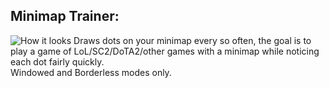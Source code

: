 ## Minimap Trainer:  


![How it looks](http://i.imgur.com/2p1c6Oi.png?1) 
Draws dots on your minimap every so often, the goal is to play a game of LoL/SC2/DoTA2/other games with a minimap while noticing each dot fairly quickly.  
Windowed and Borderless modes only.
